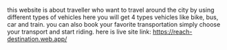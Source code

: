 this website is about traveller who want to travel around the city by using different types of vehicles here you will get 4 types vehicles like bike, bus, car and train. you can also book your favorite transportation simply choose your transport and start riding.
here is live site link: https://reach-destination.web.app/
